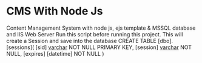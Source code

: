 # CMS With Node Js
Content Management System with node js, ejs template &amp; MSSQL database and IIS Web Server
Run this script before running this project. This will create a Session and save into the database
CREATE TABLE [dbo].[sessions](
    [sid] [varchar](255) NOT NULL PRIMARY KEY,
    [session] [varchar](max) NOT NULL,
    [expires] [datetime] NOT NULL
)

